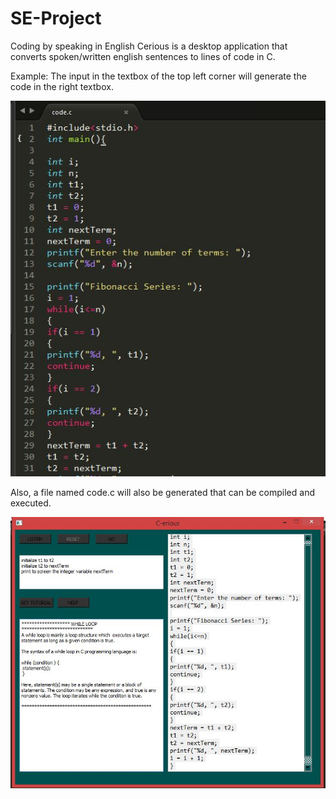 # SE-Project
 Coding by speaking in English
Cerious is a desktop application that converts spoken/written english sentences to lines of code in C.

Example: The input in the textbox of the top left corner will generate the code in the right textbox.

![11](11.JPG)

Also, a file named code.c will also be generated that can be compiled and executed.

![12](12.JPG)
